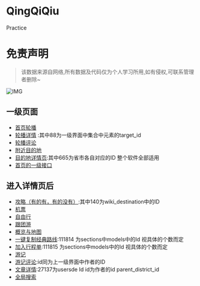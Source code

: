# QingQiQiu
Practice   

# 免责声明 #

> 该数据来源自网络,所有数据及代码仅为个人学习所用,如有侵权,可联系管理者删除~

![IMG](http://imgsrc.baidu.com/forum/w%3D580/sign=e168488990ef76c6d0d2fb23ad17fdf6/a51359ee3d6d55fbb64eec8e6d224f4a21a4dd16.jpg)

## 一级页面 ##
- [首页轮播](http://q.chanyouji.com/api/v1/adverts.json?market=meizu&first_launch=false"首页轮播")
- [轮播详情](http://q.chanyouji.com/api/v1/albums/87.json"轮播详情") :其中88为一级界面中集合中元素的target_id
- [轮播评论](http://q.chanyouji.com/api/v1/comments.json?type=UserActivity&id=59656&page=1"轮播评论")
- [附近目的地](http://q.chanyouji.com/api/v2/destinations/nearby.json?lat=40.037388&lng=116.369982&recommend "附近目的地")
- [目的地详情页](http://q.chanyouji.com/api/v3/destinations/665.json "目的地详情页"):其中665为省市各自对应的ID  整个软件全部适用
- [首页的一级接口](http://q.chanyouji.com/api/v2/destinations.json "首页的一级接口")

## 进入详情页后 ##
- [攻略（有的有，有的没有）](http://chanyouji.com/api/wiki/destinations/140.json "攻略（有的有，有的没有）"):其中140为wiki_destination中的ID
- [机票](http://m.ctrip.com/html5/flight/matrix.html?adate=2016-0924&ainfo=%E6%98%86%E6%98%8E%7C1&allianceid=309340&autoawaken=close&custom=1&ddate=2016-09-20&dinfo=%E5%8C%97%E4%BA%AC%7C1&ouid=&popup=close&sid=788076&triptype=1&allianceid=309340&autoawaken=close&ouid=&popup=close&sid=788076 "机票")
- [自由行](http://m.ctrip.com/webapp/tour/list?tab=2&searchtype=diy&scity=1&salecity=1&kwd=%E4%BA%91%E5%8D%97&allianceid=309340&autoawaken=close&popup=close&sid=788076 "自由行")
- [跟团游](http://m.ctrip.com/webapp/tour/list?kwd=%E4%BA%91%E5%8D%97&salecity=2&allianceid=309340&autoawaken=close&popup=close&sid=788076&searchtype=tour&tab=64 "跟团游")
- [概览与地图](http://q.chanyouji.com/api/v2/destinations/109/groupings.json "概览与地图")
- [一键复制经典路线](http://q.chanyouji.com/api/v2/plans/111814.json "一键复制经典路线"):111814 为sections中models中的Id   视具体的个数而定
- [加入行程单](http://q.chanyouji.com/api/v2/plans/108655/mix_preview.json "加入行程单"):111815 为sections中models中的Id   视具体的个数而定
- [游记](http://q.chanyouji.com/api/v1/timelines.json?page=1 "游记")
- [游记评论](http://q.chanyouji.com/api/v1/comments.json?type=UserActivity&id=59795&page=1 "游记评论"):id同为上一级界面中作者的ID
- [文章详情](http://q.chanyouji.com/api/v1/users/27137/user_activities.json?parent_district_id=100066&page=1 "文章详情"):27137为usersde Id id为作者的id  parent_district_id
- [全局搜索](http://q.chanyouji.com/api/v2/search.json?q=%E5%8C%97%E4%BA%AC "全局搜索")



